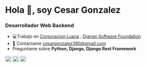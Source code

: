 # Hola 👋, soy Cesar Gonzalez
### Desarrollador Web Backend

- 💻Trabajo en [Corporacion Luana](https://corporacionluana.pe/ "Corporacion Luana") ; [Django Software Foundation](https://www.djangoproject.com/ "Django Software Foundation") 
- 📧 Contactame [cesargonzalez390@gmail.com](mailto:cesargonzalez390@gmail.com "cesargonzalez390@gmail.com")
- Preguntame sobre **Python, Django, Django Rest Framework**


<p align="center">

<a href="https://www.linkedin.com/in/cesar-enrique-gonzalez-carvajal-ab0a8112a/" target="blank"><img align="center" src="https://cdn.jsdelivr.net/npm/simple-icons@3.0.1/icons/linkedin.svg" alt="https://www.linkedin.com/in/cesar-enrique-gonzalez-carvajal-ab0a8112a/" height="20" width="20" /></a>
<a href="https://www.facebook.com/aiamCesar/" target="blank"><img align="center" src="https://cdn.jsdelivr.net/npm/simple-icons@3.0.1/icons/facebook.svg" alt="https://www.facebook.com/aiamCesar/" height="20" width="20" /></a>
<a href="https://www.instagram.com/_cgonzalez29/" target="blank"><img align="center" src="https://cdn.jsdelivr.net/npm/simple-icons@3.0.1/icons/instagram.svg" alt="https://www.instagram.com/_cgonzalez29/" height="20" width="20" /></a>
</p>
